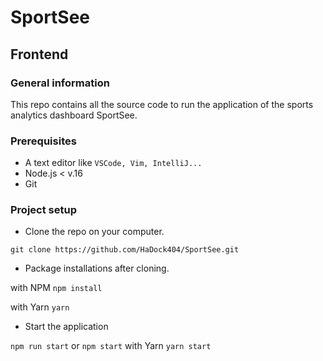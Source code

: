 # SportSee

## Frontend

### General information

This repo contains all the source code to run the application of the sports analytics dashboard SportSee.

### Prerequisites

- A text editor like `VSCode, Vim, IntelliJ...`
- Node.js < v.16
- Git

### Project setup

- Clone the repo on your computer.

`git clone https://github.com/HaDock404/SportSee.git`

- Package installations after cloning.

with NPM
`npm install`

with Yarn
`yarn`

- Start the application

`npm run start`
or
`npm start`
with Yarn
`yarn start`
